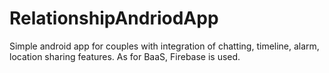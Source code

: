 # RelationshipAndriodApp
Simple android app for couples with integration of chatting, timeline, alarm, location sharing features.
As for BaaS, Firebase is used.
